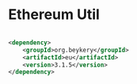 # Ethereum Util

```xml

<dependency>
    <groupId>org.beykery</groupId>
    <artifactId>eu</artifactId>
    <version>3.1.5</version>
</dependency>